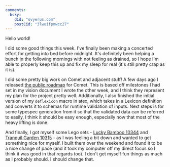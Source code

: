 ```yaml
---
comments:
  bsky:
    did: "ovyerus.com"
    postCid: "3lwoifpmwcc27"
---
```


Hello world!

I did some good things this week. I've finally been making a concerted effort
for getting into bed before midnight. It's definitely been helping a bunch in
the following mornings with not feeling as drained, so I hope I'm able to
properly keep this up and fix my sleep for real (it's still pretty crap as it
is).

I did some pretty big work on Comet and adjacent stuff! A few days ago I
released
[the public roadmap](https://bsky.app/profile/comet.sh/post/3lwftbt544k2l) for
Comet. This is based off milestones I had set in my vision document I wrote the
other week, and I think they represent my plan for the project pretty well.
Additionally, I also finished the initial version of my `deflexicon` macro in
atex, which takes in a Lexicon definition and converts it to schemas for runtime
validation of inputs. Next steps is for some typespec generation from it so that
the validated data can be referred to easily, I think it should be easy enough,
especially now that most of the heavy lifting is done.

And finally, I got myself some Lego sets -
[Lucky Bamboo 10344](https://www.lego.com/en-au/product/lucky-bamboo-10344) and
[Tranquil Garden 10315](https://www.lego.com/en-au/product/tranquil-garden-10315) -
as I was feeling a bit down and wanted to get something nice for myself. I built
them over the weekend and found it to be a nice change of pace (and it took my
computer off my direct focus so I think it was good in that regards too). I
don't get myself fun things as much as I probably should. I should change that.
